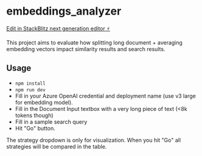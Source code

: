 # embeddings_analyzer

[Edit in StackBlitz next generation editor ⚡️](https://stackblitz.com/~/github.com/TianqiZhang/embeddings_analyzer)

This project aims to evaluate how splitting long document + averaging embedding vectors impact similarity results and search results.

## Usage
- `npm install`
- `npm run dev`
- Fill in your Azure OpenAI credential and deployment name (use v3 large for embedding model).
- Fill in the Document Input textbox with a very long piece of text (<8k tokens though)
- Fill in a sample search query
- Hit "Go" button.

The strategy dropdown is only for visualization. When you hit "Go" all strategies will be compared in the table.